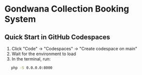 # Gondwana Collection Booking System

## Quick Start in GitHub Codespaces

1. Click "Code" → "Codespaces" → "Create codespace on main"
2. Wait for the environment to load
3. In the terminal, run:
```bash
   php -S 0.0.0.0:8000
